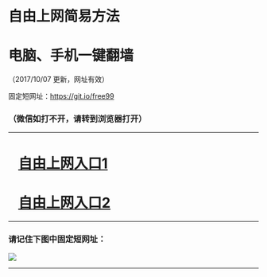 ﻿# 自由上网简易方法

# 电脑、手机一键翻墙

（2017/10/07 更新，网址有效）

固定短网址：https://git.io/free99

### （微信如打不开，请转到浏览器打开）


***





# &nbsp;&nbsp; <a href="http://ft2340419110.fwq-tz-1001.info/fwqtz01.html?t=10070014070 " target="_blank">自由上网入口1</a>
# &nbsp;&nbsp; <a href="http://ft2092615159.fwq-tz-1002.info/fwqtz02.html?t=100700114793 " target="_blank">自由上网入口2</a>
***

### 请记住下图中固定短网址：

<img src="https://s3-us-west-2.amazonaws.com/fwq-1001/yjfq-20170905okok.png" /> 


***

